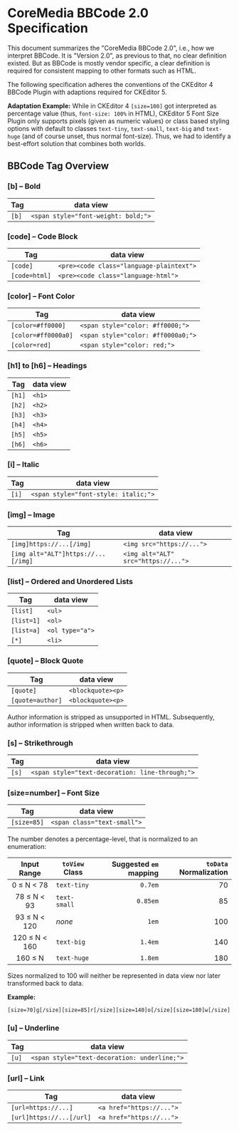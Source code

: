 # CoreMedia BBCode 2.0 Specification

This document summarizes the "CoreMedia BBCode 2.0", i.e., how we interpret
BBCode. It is "Version 2.0", as previous to that, no clear definition existed.
But as BBCode is mostly vendor specific, a clear definition is required for
consistent mapping to other formats such as HTML.

The following specification adheres the conventions of the CKEditor 4
BBCode Plugin with adaptions required for CKEditor 5.

**Adaptation Example:** While in CKEditor 4 `[size=100]` got interpreted as
percentage value (thus, `font-size: 100%` in HTML), CKEditor 5 Font Size
Plugin only supports pixels (given as numeric values) or class based styling
options with default to classes `text-tiny`, `text-small`, `text-big` and
`text-huge` (and of course unset, thus normal font-size). Thus, we had to
identify a best-effort solution that combines both worlds.

## BBCode Tag Overview

### \[b\] – Bold

| Tag   | data view                           |
|-------|-------------------------------------|
| `[b]` | `<span style="font-weight: bold;">` |

### \[code\] – Code Block

| Tag           | data view                                |
|---------------|------------------------------------------|
| `[code]`      | `<pre><code class="language-plaintext">` |
| `[code=html]` | `<pre><code class="language-html">`      |

### \[color\] – Font Color

| Tag                 | data view                          |
|---------------------|------------------------------------|
| `[color=#ff0000]`   | `<span style="color: #ff0000;">`   |
| `[color=#ff0000a0]` | `<span style="color: #ff0000a0;">` |
| `[color=red]`       | `<span style="color: red;">`       |

### \[h1\] to \[h6\] – Headings

| Tag    | data view |
|--------|-----------|
| `[h1]` | `<h1>`    |
| `[h2]` | `<h2>`    |
| `[h3]` | `<h3>`    |
| `[h4]` | `<h4>`    |
| `[h5]` | `<h5>`    |
| `[h6]` | `<h6>`    |

### \[i\] – Italic

| Tag   | data view                            |
|-------|--------------------------------------|
| `[i]` | `<span style="font-style: italic;">` |

### \[img\] – Image

| Tag                                | data view                           |
|------------------------------------|-------------------------------------|
| `[img]https://...[/img]`           | `<img src="https://...">`           |
| `[img alt="ALT"]https://...[/img]` | `<img alt="ALT" src="https://...">` |

### \[list\] – Ordered and Unordered Lists

| Tag        | data view       |
|------------|-----------------|
| `[list]`   | `<ul>`          |
| `[list=1]` | `<ol>`          |
| `[list=a]` | `<ol type="a">` |
| `[*]`      | `<li>`          |


### \[quote\] – Block Quote

| Tag              | data view         |
|------------------|-------------------|
| `[quote]`        | `<blockquote><p>` |
| `[quote=author]` | `<blockquote><p>` |

Author information is stripped as unsupported in HTML. Subsequently, author
information is stripped when written back to data.

### \[s\] – Strikethrough

| Tag   | data view                                       |
|-------|-------------------------------------------------|
| `[s]` | `<span style="text-decoration: line-through;">` |

### \[size=number\] – Font Size

| Tag         | data view                   |
|-------------|-----------------------------|
| `[size=85]` | `<span class="text-small">` |

The number denotes a percentage-level, that is normalized to an enumeration:

|  Input Range  | `toView` Class | Suggested `em` mapping | `toData` Normalization |
|:-------------:|----------------|-----------------------:|-----------------------:|
|  0 ≤ N < 78   | `text-tiny`    |                `0.7em` |                     70 |
|  78 ≤ N < 93  | `text-small`   |               `0.85em` |                     85 |
| 93 ≤ N < 120  | _none_         |                  `1em` |                    100 |
| 120 ≤ N < 160 | `text-big`     |                `1.4em` |                    140 |
|    160 ≤ N    | `text-huge`    |                `1.8em` |                    180 |

Sizes normalized to 100 will neither be represented in data view nor later
transformed back to data.

**Example:**

```wiki
[size=70]g[/size][size=85]r[/size][size=140]o[/size][size=180]w[/size]
```

### \[u\] – Underline

| Tag   | data view                                    |
|-------|----------------------------------------------|
| `[u]` | `<span style="text-decoration: underline;">` |

### \[url\] – Link

| Tag                      | data view                |
|--------------------------|--------------------------|
| `[url=https://...]`      | `<a href="https://...">` |
| `[url]https://...[/url]` | `<a href="https://...">` |
